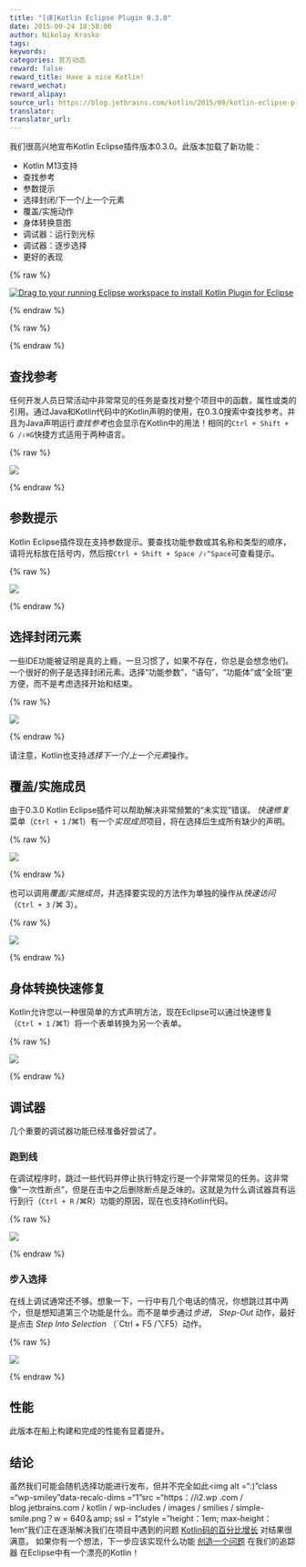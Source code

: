 ```yaml
---
title: "[译]Kotlin Eclipse Plugin 0.3.0"
date: 2015-09-24 18:58:00
author: Nikolay Krasko
tags:
keywords:
categories: 官方动态
reward: false
reward_title: Have a nice Kotlin!
reward_wechat:
reward_alipay:
source_url: https://blog.jetbrains.com/kotlin/2015/09/kotlin-eclipse-plugin-0-3-0/
translator:
translator_url:
---
```


我们很高兴地宣布Kotlin Eclipse插件版本0.3.0。此版本加载了新功能：

* Kotlin M13支持
* 查找参考
* 参数提示
* 选择封闭/下一个/上一个元素
* 覆盖/实施动作
* 身体转换意图
* 调试器：运行到光标
* 调试器：逐步选择
* 更好的表现


{% raw %}
<p><a class="drag" href="http://marketplace.eclipse.org/marketplace-client-intro?mpc_install=2257536" title="Drag to your running Eclipse workspace to install Kotlin Plugin for Eclipse"><img alt="Drag to your running Eclipse workspace to install Kotlin Plugin for Eclipse" data-recalc-dims="1" src="https://i2.wp.com/marketplace.eclipse.org/sites/all/themes/solstice/_themes/solstice_marketplace/public/images/btn-install.png?w=640&amp;ssl=1"/></a></p>
{% endraw %}


{% raw %}
<p><span id="more-2689"></span></p>
{% endraw %}

## 查找参考

任何开发人员日常活动中非常常见的任务是查找对整个项目中的函数，属性或类的引用。通过Java和Kotlin代码中的Kotlin声明的使用，在0.3.0搜索中查找参考</em>。并且为Java声明运行<em>查找参考</em>也会显示在Kotlin中的用法！相同的`Ctrl + Shift + G /⇧⌘G`快捷方式适用于两种语言。

{% raw %}
<p><img data-recalc-dims="1" onmouseout="this.src='https://i0.wp.com/blog.jetbrains.com/kotlin/files/2015/09/references_cover_new.png?w=600';" onmouseover="this.src='https://d3nmt5vlzunoa1.cloudfront.net/kotlin/files/2015/09/references_new.gif';" src="https://i0.wp.com/blog.jetbrains.com/kotlin/files/2015/09/references_cover_new.png?w=600"/></p>
{% endraw %}

## 参数提示

Kotlin Eclipse插件现在支持参数提示。要查找功能参数或其名称和类型的顺序，请将光标放在括号内，然后按`Ctrl + Shift + Space /⇧^Space`可查看提示。

{% raw %}
<p><img data-recalc-dims="1" onmouseout="this.src='https://i0.wp.com/blog.jetbrains.com/kotlin/files/2015/09/parameters_cover.png?w=480';" onmouseover="this.src='https://d3nmt5vlzunoa1.cloudfront.net/kotlin/files/2015/09/parameters.gif';" src="https://i0.wp.com/blog.jetbrains.com/kotlin/files/2015/09/parameters_cover.png?w=480"/></p>
{% endraw %}

## 选择封闭元素

一些IDE功能被证明是真的上瘾，一旦习惯了，如果不存在，你总是会想念他们。一个很好的例子是选择封闭元素</em>。选择“功能参数”，“语句”，“功能体”或“全班”更方便，而不是考虑选择开始和结束。

{% raw %}
<p><img data-recalc-dims="1" onmouseout="this.src='https://i0.wp.com/blog.jetbrains.com/kotlin/files/2015/09/selection_cover_new.png?w=495';" onmouseover="this.src='https://d3nmt5vlzunoa1.cloudfront.net/kotlin/files/2015/09/selection_new.gif';" src="https://i0.wp.com/blog.jetbrains.com/kotlin/files/2015/09/selection_cover_new.png?w=495"/></p>
{% endraw %}

请注意，Kotlin也支持<em>选择下一个/上一个元素</em>操作。
## 覆盖/实施成员

由于0.3.0 Kotlin Eclipse插件可以帮助解决非常频繁的“未实现”错误。 <em>快速修复</em>菜单（`Ctrl + 1` /⌘1）有一个<em>实现成员</em>项目，将在选择后生成所有缺少的声明。

{% raw %}
<p><img data-recalc-dims="1" onmouseout="this.src='https://i1.wp.com/blog.jetbrains.com/kotlin/files/2015/09/implement_fix_cover.png?w=450';" onmouseover="this.src='https://d3nmt5vlzunoa1.cloudfront.net/kotlin/files/2015/09/implement_fix.gif';" src="https://i1.wp.com/blog.jetbrains.com/kotlin/files/2015/09/implement_fix_cover.png?w=450"/></p>
{% endraw %}

也可以调用<em>覆盖/实施成员</em>，并选择要实现的方法作为单独的操作从<em>快速访问</em>（`Ctrl + 3` /⌘ 3）。

{% raw %}
<p><img data-recalc-dims="1" onmouseout="this.src='https://i2.wp.com/blog.jetbrains.com/kotlin/files/2015/09/implement_override_cover.png?w=530';" onmouseover="this.src='https://d3nmt5vlzunoa1.cloudfront.net/kotlin/files/2015/09/implement_override.gif';" src="https://i2.wp.com/blog.jetbrains.com/kotlin/files/2015/09/implement_override_cover.png?w=530"/></p>
{% endraw %}

## 身体转换快速修复

Kotlin允许您以一种很简单的方式声明方法，现在Eclipse可以通过快速修复（`Ctrl + 1` /⌘1）将一个表单转换为另一个表单。

{% raw %}
<p><img data-recalc-dims="1" onmouseout="this.src='https://i0.wp.com/blog.jetbrains.com/kotlin/files/2015/09/body_convert_cover_new.png?w=335';" onmouseover="this.src='https://d3nmt5vlzunoa1.cloudfront.net/kotlin/files/2015/09/body_convert_new.gif';" src="https://i0.wp.com/blog.jetbrains.com/kotlin/files/2015/09/body_convert_cover_new.png?w=335"/></p>
{% endraw %}

## 调试器

几个重要的调试器功能已经准备好尝试了。
### 跑到线

在调试程序时，跳过一些代码并停止执行特定行是一个非常常见的任务。这非常像“一次性断点”，但是在击中之后删除断点是乏味的。这就是为什么调试器具有运行到行</em>（`Ctrl + R` /⌘R）功能的原因，现在也支持Kotlin代码。

{% raw %}
<p><img data-recalc-dims="1" onmouseout="this.src='https://i2.wp.com/blog.jetbrains.com/kotlin/files/2015/09/run_to_cursor_cover.png?w=630';" onmouseover="this.src='https://d3nmt5vlzunoa1.cloudfront.net/kotlin/files/2015/09/run_to_cursor.gif';" src="https://i2.wp.com/blog.jetbrains.com/kotlin/files/2015/09/run_to_cursor_cover.png?w=630"/></p>
{% endraw %}

### 步入选择

在线上调试通常还不够。想象一下，一行中有几个电话的情况，你想跳过其中两个，但是想知道第三个功能是什么。而不是单步通过<em>步进</em>，<em> Step-Out </em>动作，最好是点击<em> Step Into Selection </em>（`Ctrl + F5 </code > /⌥F5）动作。

{% raw %}
<p><img data-recalc-dims="1" onmouseout="this.src='https://i1.wp.com/blog.jetbrains.com/kotlin/files/2015/09/step_into_selection_cover.png?w=580';" onmouseover="this.src='https://d3nmt5vlzunoa1.cloudfront.net/kotlin/files/2015/09/step_into_selection.gif';" src="https://i1.wp.com/blog.jetbrains.com/kotlin/files/2015/09/step_into_selection_cover.png?w=580"/></p>
{% endraw %}

## 性能

此版本在船上构建和完成的性能有显着提升。
## 结论

虽然我们可能会随机选择功能进行发布，但并不完全如此<img alt =“:)”class =“wp-smiley”data-recalc-dims =“1”src =“https：//i2.wp .com / blog.jetbrains.com / kotlin / wp-includes / images / smilies / simple-smile.png？w = 640＆amp; ssl = 1“style =”height：1em; max-height：1em“我们正在逐渐解决我们在项目中遇到的问题 [Kotlin码的百分比增长](https://github.com/JetBrains/kotlin-eclipse) 对结果很满意。
如果你有一个想法，下一步应该实现什么功能 [创造一个问题](https://youtrack.jetbrains.com/newIssue?project=KT&clearDraft=true&c=Subsystems+Eclipse+Plugin) 在我们的追踪器
在Eclipse中有一个漂亮的Kotlin！
